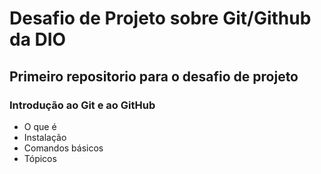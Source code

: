 # Desafio de Projeto sobre Git/Github da DIO
## Primeiro repositorio para o desafio de projeto

### Introdução ao Git e ao GitHub
 - O que é
 - Instalação
 - Comandos básicos
 - Tópicos
